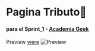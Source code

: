 # Pagina Tributo:orange_book:
#### para el Sprint_1 - [Academia Geek](https://makaia.org/portfolio/academia-geek/)  


Preview [were](https://alexandercelis.github.io/pagina_tributo/) 
![Preview](https://user-images.githubusercontent.com/73502439/117676886-92f7c980-b173-11eb-9ac7-e7208daef53f.png)
